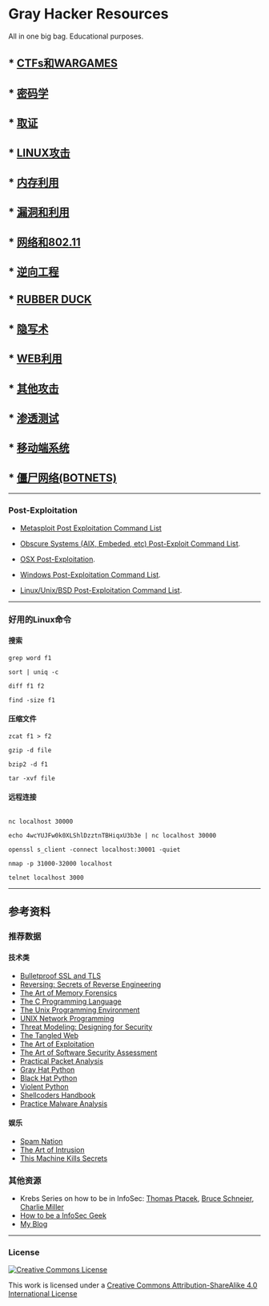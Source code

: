 # Gray Hacker Resources

All in one big bag. Educational purposes.


## * [CTFs和WARGAMES](https://github.com/CST-CTF/My-Gray-Hacker-Resources/tree/master/CTFs_and_WarGames)
## * [密码学](https://github.com/CST-CTF/My-Gray-Hacker-Resources/tree/master/Cryptography)
## * [取证](https://github.com/CST-CTF/My-Gray-Hacker-Resources/tree/master/Forensics)
## * [LINUX攻击](https://github.com/CST-CTF/My-Gray-Hacker-Resources/tree/master/Linux_Hacking)
## * [内存利用](https://github.com/CST-CTF/My-Gray-Hacker-Resources/tree/master/Memory_Exploits)
## * [漏洞和利用](https://github.com/CST-CTF/My-Gray-Hacker-Resources/tree/master/Vulnerabilities_and_Exploits)
## * [网络和802.11](https://github.com/CST-CTF/My-Gray-Hacker-Resources/tree/master/Network_and_802.11)
## * [逆向工程](https://github.com/CST-CTF/My-Gray-Hacker-Resources/tree/master/Reverse_Engineering)
## * [RUBBER DUCK](https://github.com/CST-CTF/My-Gray-Hacker-Resources/tree/master/Rubber_Duck)
## * [隐写术](https://github.com/CST-CTF/My-Gray-Hacker-Resources/tree/master/Steganography)
## * [WEB利用](https://github.com/CST-CTF/My-Gray-Hacker-Resources/tree/master/Web_Security)
## * [其他攻击](https://github.com/CST-CTF/My-Gray-Hacker-Resources/tree/master/Other_Hackings)
## * [渗透测试](https://github.com/CST-CTF/My-Gray-Hacker-Resources/tree/master/Pen_Testing)
## * [移动端系统](https://github.com/CST-CTF/My-Gray-Hacker-Resources/tree/master/Mobile)
## * [僵尸网络(BOTNETS)](https://github.com/CST-CTF/My-Gray-Hacker-Resources/tree/master/Botnets)

----

### Post-Exploitation

* [Metasploit Post Exploitation Command List](https://docs.google.com/document/d/1ZrDJMQkrp_YbU_9Ni9wMNF2m3nIPEA_kekqqqA2Ywto/edit)

* [Obscure Systems (AIX, Embeded, etc) Post-Exploit Command List](https://docs.google.com/document/d/1CIs6O1kMR-bXAT80U6Jficsqm0yR5dKUfUQgwiIKzgc/edit).

* [OSX Post-Exploitation](https://docs.google.com/document/d/10AUm_zUdAQGgoHNo_eS0SO1K-24VVYnulUD2x3rJD3k/edit?hl=en_US).

* [Windows Post-Exploitation Command List](https://docs.google.com/document/d/1U10isynOpQtrIK6ChuReu-K1WHTJm4fgG3joiuz43rw/edit?hl=en_US).

* [Linux/Unix/BSD Post-Exploitation Command List](https://docs.google.com/document/d/1ObQB6hmVvRPCgPTRZM5NMH034VDM-1N-EWPRz2770K4/edit?hl=en_US).

----

### 好用的Linux命令

#### 搜索


```
grep word f1

sort | uniq -c

diff f1 f2

find -size f1
```




#### 压缩文件


```
zcat f1 > f2

gzip -d file

bzip2 -d f1

tar -xvf file
```



#### 远程连接

```

nc localhost 30000

echo 4wcYUJFw0k0XLShlDzztnTBHiqxU3b3e | nc localhost 30000

openssl s_client -connect localhost:30001 -quiet

nmap -p 31000-32000 localhost

telnet localhost 3000
```

----

## 参考资料

### 推荐数据

#### 技术类

- [Bulletproof SSL and TLS](http://www.amazon.com/gp/product/1907117040?psc=1&redirect=true&ref_=oh_aui_detailpage_o06_s00)
- [Reversing: Secrets of Reverse Engineering](http://www.amazon.com/Reversing-Secrets-Engineering-Eldad-Eilam/dp/0764574817)
- [The Art of Memory Forensics](http://www.amazon.com/gp/product/1118825098?psc=1&redirect=true&ref_=oh_aui_search_detailpage)
- [The C Programming Language](http://www.amazon.com/gp/product/0131103628?psc=1&redirect=true&ref_=oh_aui_search_detailpage)
- [The Unix Programming Environment](http://www.amazon.com/gp/product/013937681X?psc=1&redirect=true&ref_=oh_aui_search_detailpage)
- [UNIX Network Programming](http://www.amazon.com/gp/product/0139498761?psc=1&redirect=true&ref_=oh_aui_search_detailpage)
- [Threat Modeling: Designing for Security](http://www.amazon.com/Threat-Modeling-Designing-Adam-Shostack/dp/1118809998)
- [The Tangled Web](http://www.amazon.com/The-Tangled-Web-Securing-Applications/dp/1593273886)
- [The Art of Exploitation](http://www.amazon.com/Hacking-The-Art-Exploitation-Edition/dp/1593271441)
- [The Art of Software Security Assessment](http://www.amazon.com/The-Software-Security-Assessment-Vulnerabilities/dp/0321444426)
- [Practical Packet Analysis](http://www.nostarch.com/packet2.htm)
- [Gray Hat Python](http://www.amazon.com/Gray-Hat-Python-Programming-Engineers/dp/1593271921)
- [Black Hat Python](http://www.nostarch.com/blackhatpython)
- [Violent Python](http://www.amazon.com/Violent-Python-Cookbook-Penetration-Engineers/dp/1597499579)
- [Shellcoders Handbook](www.amazon.com/The-Shellcoders-Handbook-Discovering-Exploiting/dp/047008023X)
- [Practice Malware Analysis](https://www.nostarch.com/malware)

#### 娱乐

- [Spam Nation](http://www.amazon.com/Spam-Nation-Organized-Cybercrime-Epidemic/dp/1492603236/ref=tmm_pap_swatch_0?_encoding=UTF8&sr=&qid=)
- [The Art of Intrusion](http://www.amazon.com/The-Art-Intrusion-Intruders-Deceivers/dp/0471782661http://www.amazon.com/The-Art-Intrusion-Intruders-Deceivers/dp/0471782661)
- [This Machine Kills Secrets](http://www.amazon.com/This-Machine-Kills-Secrets-Whistleblowers/dp/0142180491/ref=sr_1_1?s=books&ie=UTF8&qid=1436039456&sr=1-1&keywords=this+Machine+Kills+Secrets)

### 其他资源

- Krebs Series on how to be in InfoSec: [Thomas Ptacek](http://krebsonsecurity.com/2012/06/how-to-break-into-security-ptacek-edition/#more-15594), [Bruce Schneier](http://krebsonsecurity.com/2012/07/how-to-break-into-security-schneier-edition/#more-15592), [Charlie Miller](http://krebsonsecurity.com/category/how-to-break-into-security/)
- [How to be a InfoSec Geek](http://www.primalsecurity.net/how-to-be-an-infosec-geek/)
- [My Blog](http://bt3gl.github.io/index.html)


----

### License

<a rel="license" href="http://creativecommons.org/licenses/by-sa/4.0/"><img alt="Creative Commons License" style="border-width:0" src="http://i.creativecommons.org/l/by-sa/4.0/88x31.png" /></a><br />

This work is licensed under a [Creative Commons Attribution-ShareAlike 4.0 International License](http://creativecommons.org/licenses/by-sa/4.0/)


